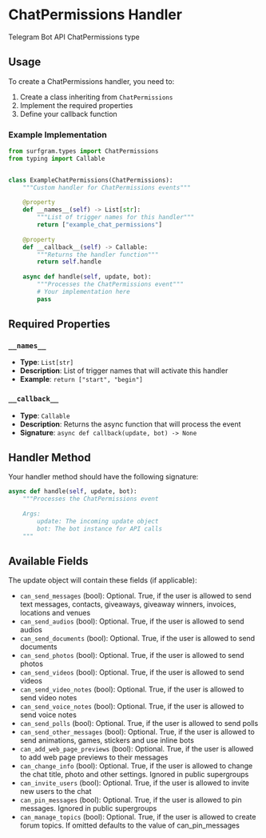 # ChatPermissions Handler

Telegram Bot API ChatPermissions type

## Usage

To create a ChatPermissions handler, you need to:

1. Create a class inheriting from `ChatPermissions`
2. Implement the required properties
3. Define your callback function

### Example Implementation

```python
from surfgram.types import ChatPermissions
from typing import Callable


class ExampleChatPermissions(ChatPermissions):
    """Custom handler for ChatPermissions events"""
    
    @property
    def __names__(self) -> List[str]:
        """List of trigger names for this handler"""
        return ["example_chat_permissions"]
    
    @property
    def __callback__(self) -> Callable:
        """Returns the handler function"""
        return self.handle
    
    async def handle(self, update, bot):
        """Processes the ChatPermissions event"""
        # Your implementation here
        pass
```

## Required Properties

### `__names__`
- **Type**: `List[str]`
- **Description**: List of trigger names that will activate this handler
- **Example**: `return ["start", "begin"]`

### `__callback__`
- **Type**: `Callable`
- **Description**: Returns the async function that will process the event
- **Signature**: `async def callback(update, bot) -> None`

## Handler Method

Your handler method should have the following signature:

```python
async def handle(self, update, bot):
    """Processes the ChatPermissions event
    
    Args:
        update: The incoming update object
        bot: The bot instance for API calls
    """
```

## Available Fields

The update object will contain these fields (if applicable):

- `can_send_messages` (bool): Optional. True, if the user is allowed to send text messages, contacts, giveaways, giveaway winners, invoices, locations and venues
- `can_send_audios` (bool): Optional. True, if the user is allowed to send audios
- `can_send_documents` (bool): Optional. True, if the user is allowed to send documents
- `can_send_photos` (bool): Optional. True, if the user is allowed to send photos
- `can_send_videos` (bool): Optional. True, if the user is allowed to send videos
- `can_send_video_notes` (bool): Optional. True, if the user is allowed to send video notes
- `can_send_voice_notes` (bool): Optional. True, if the user is allowed to send voice notes
- `can_send_polls` (bool): Optional. True, if the user is allowed to send polls
- `can_send_other_messages` (bool): Optional. True, if the user is allowed to send animations, games, stickers and use inline bots
- `can_add_web_page_previews` (bool): Optional. True, if the user is allowed to add web page previews to their messages
- `can_change_info` (bool): Optional. True, if the user is allowed to change the chat title, photo and other settings. Ignored in public supergroups
- `can_invite_users` (bool): Optional. True, if the user is allowed to invite new users to the chat
- `can_pin_messages` (bool): Optional. True, if the user is allowed to pin messages. Ignored in public supergroups
- `can_manage_topics` (bool): Optional. True, if the user is allowed to create forum topics. If omitted defaults to the value of can_pin_messages

